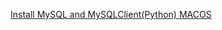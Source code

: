 [Install MySQL and MySQLClient(Python) MACOS](''https://ruddra.com/posts/install-mysqlclient-macos/)